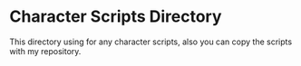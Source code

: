 # Character Scripts Directory
This directory using for any character scripts, also you can copy the scripts with my repository.
